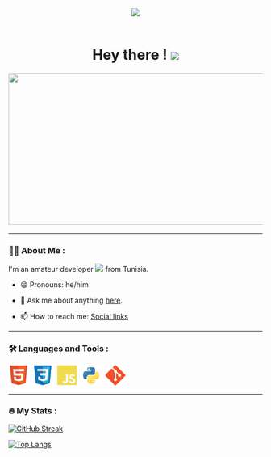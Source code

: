 <div id="header" align="center">
  <img src="https://media.giphy.com/media/M9gbBd9nbDrOTu1Mqx/giphy.gif" width="100"/>
</div>

<div id="badges" align="center">
  <img src="https://komarev.com/ghpvc/?username=xtreme-mc&style=flat-square&color=blue" alt=""/>
  <br>
  <h1>Hey there !
    <img src="https://media.giphy.com/media/hvRJCLFzcasrR4ia7z/giphy.gif" width="30px"/>
  </h1>
  <img src="https://media.giphy.com/media/dWesBcTLavkZuG35MI/giphy.gif" width="600" height="300"/>
</div>

---

### 🧑‍💻 About Me :

I'm an amateur developer <img src="https://media.giphy.com/media/WUlplcMpOCEmTGBtBW/giphy.gif" width="30"> from Tunisia.

- 😄 Pronouns: he/him

- 💬 Ask me about anything [here](https://github.com/xtreme-mc/xtreme-mc/issues).

- 📫 How to reach me: [Social links](https://linktr.ee/xtreme.mc10)

---

### 🛠️ Languages and Tools :

<div>
  <img src="https://raw.githubusercontent.com/devicons/devicon/refs/heads/master/icons/html5/html5-original.svg" title="HTML5" alt="HTML" width="40" height="40"/>&nbsp;
  <img src="https://raw.githubusercontent.com/devicons/devicon/refs/heads/master/icons/css3/css3-original.svg"  title="CSS3" alt="CSS" width="40" height="40"/>&nbsp;
  <img src="https://raw.githubusercontent.com/devicons/devicon/refs/heads/master/icons/javascript/javascript-plain.svg" title="JavaScript" alt="JavaScript" width="40" height="40"/>&nbsp;
  <img src="https://raw.githubusercontent.com/devicons/devicon/refs/heads/master/icons/python/python-original.svg" title="Python" alt="Python" width="40" height="40"/>&nbsp;
  <img src="https://raw.githubusercontent.com/devicons/devicon/refs/heads/master/icons/git/git-original.svg" title="Git" alt="Git" width="40" height="40"/>
</div>

---

### 🔥 My Stats :

[![GitHub Streak](https://github-readme-streak-stats.herokuapp.com?user=xtreme-mc&theme=dark&hide_border=true)](https://git.io/streak-stats)

[![Top Langs](https://github-readme-stats.vercel.app/api/top-langs/?username=xtreme-mc&layout=compact&theme=dark&hide_border=true)](https://github.com/anuraghazra/github-readme-stats)

